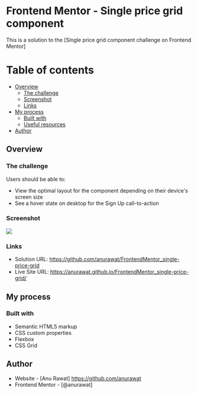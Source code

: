# Frontend Mentor - Single price grid component

This is a solution to the [Single price grid component challenge on Frontend Mentor]

# Table of contents

- [Overview](#overview)
  - [The challenge](#the-challenge)
  - [Screenshot](#screenshot)
  - [Links](#links)
- [My process](#my-process)
  - [Built with](#built-with)
  - [Useful resources](#useful-resources)
- [Author](#author)

## Overview

### The challenge

Users should be able to:

- View the optimal layout for the component depending on their device's screen size
- See a hover state on desktop for the Sign Up call-to-action

### Screenshot

![](./screenshot/screenshot.jpg)


### Links

- Solution URL: https://github.com/anurawat/FrontendMentor_single-price-grid
- Live Site URL: https://anurawat.github.io/FrontendMentor_single-price-grid/

## My process

### Built with

- Semantic HTML5 markup
- CSS custom properties
- Flexbox
- CSS Grid

## Author

- Website - [Anu Rawat] https://github.com/anurawat
- Frontend Mentor - [@anurawat]
